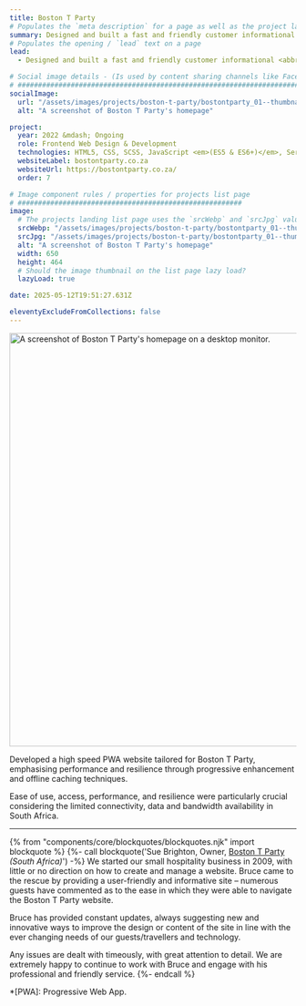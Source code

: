```yaml
---
title: Boston T Party
# Populates the `meta description` for a page as well as the project landing page project-specific summary
summary: Designed and built a fast and friendly customer informational website for Boston T Party's hospitality in South Africa.
# Populates the opening / `lead` text on a page
lead:
  - Designed and built a fast and friendly customer informational <abbr title="Progressive Web App.">PWA</abbr> website for Boston T Party's hospitality business in South Africa.

# Social image details - (Is used by content sharing channels like Facebook, Twitter, WhatsApp, LinkedIn, RSS readers etc.)
# ##########################################################################################################################
socialImage:
  url: "/assets/images/projects/boston-t-party/bostontparty_01--thumbnail.jpg"
  alt: "A screenshot of Boston T Party's homepage"

project:
  year: 2022 &mdash; Ongoing
  role: Frontend Web Design & Development
  technologies: HTML5, CSS, SCSS, JavaScript <em>(ES5 & ES6+)</em>, Service Worker, PWA manifest, Eleventy, Nunjucks, Jest, Rollup.js, Node.js, GitHub, Netlify, Photoshop.
  websiteLabel: bostontparty.co.za
  websiteUrl: https://bostontparty.co.za/
  order: 7

# Image component rules / properties for projects list page
# #######################################################
image:
  # The projects landing list page uses the `srcWebp` and `srcJpg` values
  srcWebp: "/assets/images/projects/boston-t-party/bostontparty_01--thumbnail.webp"
  srcJpg: "/assets/images/projects/boston-t-party/bostontparty_01--thumbnail.jpg"
  alt: "A screenshot of Boston T Party's homepage"
  width: 650
  height: 464
  # Should the image thumbnail on the list page lazy load?
  lazyLoad: true

date: 2025-05-12T19:51:27.631Z

eleventyExcludeFromCollections: false
---
```


<picture>
  <source srcset="/assets/images/projects/boston-t-party/bostontparty-homepage--lg-screen_01.webp" type="image/webp" media="(min-width: 768px)">
  <img src="/assets/images/projects/boston-t-party/bostontparty-homepage--sml-screen_01.webp" width="1068" height="726" alt="A screenshot of Boston T Party's homepage on a desktop monitor." loading="lazy" decoding="async">
</picture>

Developed a high speed PWA website tailored for Boston T Party, emphasising performance and resilience through progressive enhancement and offline caching techniques.

Ease of use, access, performance, and resilience were particularly crucial considering the limited connectivity, data and bandwidth availability in South Africa.

---
{% from "components/core/blockquotes/blockquotes.njk" import blockquote %}
{%- call blockquote('Sue Brighton, Owner, <a href="https://bostontparty.co.za/">Boston T Party</a> <em>(South Africa)</em>') -%}
  We started our small hospitality business in 2009, with little or no direction on how to create and manage a website. Bruce came to the rescue by providing a user-friendly and informative site – numerous guests have commented as to the ease in which they were able to navigate the Boston T Party website.

  Bruce has provided constant updates, always suggesting new and innovative ways to improve the design or content of the site in line with the ever changing needs of our guests/travellers and technology.

  Any issues are dealt with timeously, with great attention to detail. We are extremely happy to continue to work with Bruce and engage with his professional and friendly service.
{%- endcall %}

*[PWA]: Progressive Web App.
